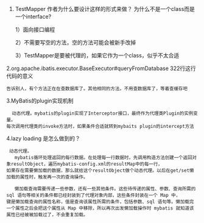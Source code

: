 1. TestMapper 作者为什么要设计这样的形式来做？
为什么不是一个class而是一个interface?
	
	
	1）面向接口编程
	
	2）不需要写空的方法，空的方法可能会被新手改掉
	
	3）TestMapper是要被代理的，如果它作为一个class，似乎不太合适

2.org.apache.ibatis.executor.BaseExecutor#queryFromDatabase 322行这行代码的意义
	
	告诉别人，有个方法正在在查数据库了。其他相同的方法，不用查数据库了，等着查缓存吧
	
3.MyBatis的plugin实现机制
	
	  动态代理。mybatis的plugin实现了Interceptor接口，最终作为代理类Plugin的实例变量。
    每次调用代理类的invoke方法时，如果条件合适就转到mybaits plugin的intercept方法

4.lazy loading 是怎么做到的？
	 
	 动态代理。
	   mybatis循环处理返回的每行数据。在处理每一行数据时，先调用构造方法创建一个返回对象resultObject，遍历mybatis-config.xml的resultMap中的每一行，
    如果存在需要懒加载的数据，那么就给这个resultObject做个动态代理。以后在get/set懒加载的属性时，触发再一次的查询操作。

	   懒加载查询需要传递一些参数，还有一些其他条件。这些待传递的属性、参数、查询所需的 sql 语句等相关的条件都已经封装到了代理对象内部，这些条件封装在一个 Map 中，
    键是懒加载查询的属性名称，值是查询该属性所需的条件，包括参数、sql 语句等。懒加载完一个属性之后会把这个属性从 Map 中移除，所以再次出发懒加载操作时 mybatis 就知道该属性已经被被加载过了，不会重复加载。

	
